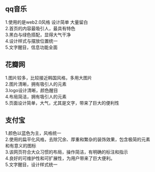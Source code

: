 ## qq音乐

1.使用的是web2.0风格   设计简单   大量留白  
2.首页的内容最吸引人，最具有特色  
3.黑白与绿色搭配，显得大气干净  
4.设计样式与摆放位置统一  
5.文字醒目，信息功能全面  

## 花瓣网
1.图片较多，比较接近韩国风格，多用大图片  
2.图片清晰，拥有吸引人的元素  
3.logo设计清晰，颜色醒目  
4.布局简洁，拥有吸引人的元素  
5.页面设计简单，大气，尤其是文字，带来了巨大的便利性  

## 支付宝
1.颜色以蓝色为主，风格统一  
2.使用的扁平化风格，去除冗余、厚重和繁杂的装饰效果，包含极简的元素  
和有意义的图标  
3.该网页符合大众习惯的布局，操作简洁，有明确的标注和指示  
4.良好的可维护性和可扩展性，为用户带来了巨大便利。  
5.文字醒目，设计样式统一  
